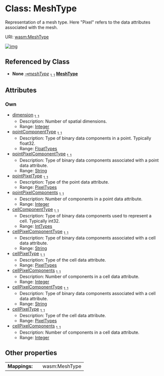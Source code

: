 
# Class: MeshType


Representation of a mesh type. Here "Pixel" refers to the data attributes associated with the mesh.

URI: [wasm:MeshType](https://w3id.org/itk/wasmMeshType)


[![img](https://yuml.me/diagram/nofunky;dir:TB/class/[Mesh]++-%20meshType%201..1>[MeshType&#124;dimension:integer;pointComponentType:FloatTypes;pointPixelComponentType:string;pointPixelType:PixelTypes;pointPixelComponents:integer;cellComponentType:IntTypes;cellPixelComponentType:string;cellPixelType:PixelTypes;cellPixelComponents:integer],[Mesh])](https://yuml.me/diagram/nofunky;dir:TB/class/[Mesh]++-%20meshType%201..1>[MeshType&#124;dimension:integer;pointComponentType:FloatTypes;pointPixelComponentType:string;pointPixelType:PixelTypes;pointPixelComponents:integer;cellComponentType:IntTypes;cellPixelComponentType:string;cellPixelType:PixelTypes;cellPixelComponents:integer],[Mesh])

## Referenced by Class

 *  **None** *[➞meshType](mesh__meshType.md)*  <sub>1..1</sub>  **[MeshType](MeshType.md)**

## Attributes


### Own

 * [dimension](dimension.md)  <sub>1..1</sub>
     * Description: Number of spatial dimensions.
     * Range: [Integer](types/Integer.md)
 * [pointComponentType](pointComponentType.md)  <sub>1..1</sub>
     * Description: Type of binary data components in a point. Typically float32.
     * Range: [FloatTypes](FloatTypes.md)
 * [pointPixelComponentType](pointPixelComponentType.md)  <sub>1..1</sub>
     * Description: Type of binary data components associated with a point data attribute.
     * Range: [String](types/String.md)
 * [pointPixelType](pointPixelType.md)  <sub>1..1</sub>
     * Description: Type of the point data attribute.
     * Range: [PixelTypes](PixelTypes.md)
 * [pointPixelComponents](pointPixelComponents.md)  <sub>1..1</sub>
     * Description: Number of components in a point data attribute.
     * Range: [Integer](types/Integer.md)
 * [cellComponentType](cellComponentType.md)  <sub>1..1</sub>
     * Description: Type of binary data components used to represent a cell. Typically int32.
     * Range: [IntTypes](IntTypes.md)
 * [cellPixelComponentType](cellPixelComponentType.md)  <sub>1..1</sub>
     * Description: Type of binary data components associated with a cell data attribute.
     * Range: [String](types/String.md)
 * [cellPixelType](cellPixelType.md)  <sub>1..1</sub>
     * Description: Type of the cell data attribute.
     * Range: [PixelTypes](PixelTypes.md)
 * [cellPixelComponents](cellPixelComponents.md)  <sub>1..1</sub>
     * Description: Number of components in a cell data attribute.
     * Range: [Integer](types/Integer.md)
 * [cellPixelComponentType](cellPixelComponentType.md)  <sub>1..1</sub>
     * Description: Type of binary data components associated with a cell data attribute.
     * Range: [String](types/String.md)
 * [cellPixelType](cellPixelType.md)  <sub>1..1</sub>
     * Description: Type of the cell data attribute.
     * Range: [PixelTypes](PixelTypes.md)
 * [cellPixelComponents](cellPixelComponents.md)  <sub>1..1</sub>
     * Description: Number of components in a cell data attribute.
     * Range: [Integer](types/Integer.md)

## Other properties

|  |  |  |
| --- | --- | --- |
| **Mappings:** | | wasm:MeshType |

